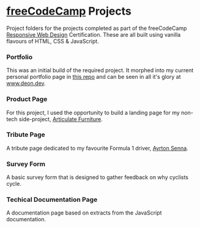 # [freeCodeCamp](https://www.freecodecamp.org/) Projects
Project folders for the projects completed as part of the freeCodeCamp [Responsive Web Design](https://www.freecodecamp.org/learn/responsive-web-design/) Certification.
These are all built using vanilla flavours of HTML, CSS & JavaScript.

### Portfolio
This was an initial build of the required project. It morphed into my current personal portfolio page in [this repo](https://github.com/DeonJordaan/my_portfolio) and can be seen in all it's glory at www.deon.dev.
### Product Page
For this project, I used the opportunity to build a landing page for my non-tech side-project, [Articulate Furniture](https://articulatefurniture.netlify.app/).
### Tribute Page
A tribute page dedicated to my favourite Formula 1 driver, [Ayrton Senna](https://www.ayrtonsenna.com.br/).
### Survey Form
A basic survey form that is designed to gather feedback on why cyclists cycle.
### Techical Documentation Page
A documentation page based on extracts from the JavaScript documentation.
